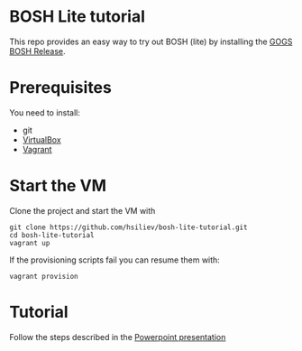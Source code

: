 # BOSH Lite tutorial
This repo provides an easy way to try out BOSH (lite) by installing the [GOGS BOSH Release](https://github.com/cloudfoundry-community/gogs-boshrelease).

# Prerequisites

You need to install:
* git
* [VirtualBox](https://www.virtualbox.org)
* [Vagrant](https://www.vagrantup.com)

# Start the VM

Clone the project and start the VM with

```
git clone https://github.com/hsiliev/bosh-lite-tutorial.git
cd bosh-lite-tutorial
vagrant up
```

If the provisioning scripts fail you can resume them with:
```
vagrant provision
```

# Tutorial

Follow the steps described in the [Powerpoint presentation](https://github.com/hsiliev/bosh-lite-tutorial/blob/master/Tutorial.pptx?raw=true)
